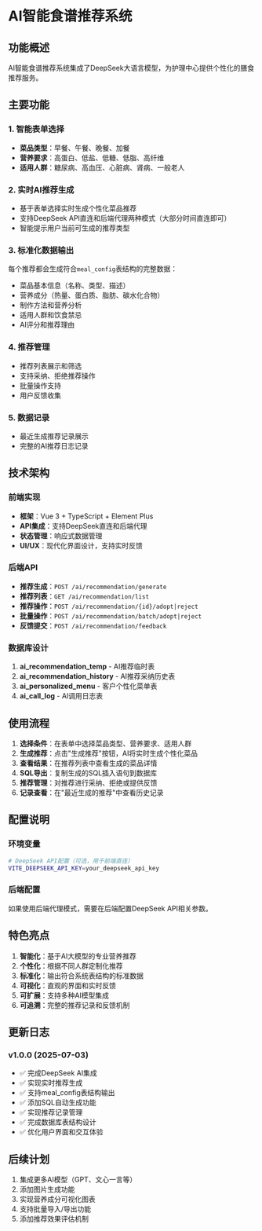 # AI智能食谱推荐系统

## 功能概述

AI智能食谱推荐系统集成了DeepSeek大语言模型，为护理中心提供个性化的膳食推荐服务。

## 主要功能

### 1. 智能表单选择
- **菜品类型**：早餐、午餐、晚餐、加餐
- **营养要求**：高蛋白、低盐、低糖、低脂、高纤维
- **适用人群**：糖尿病、高血压、心脏病、肾病、一般老人

### 2. 实时AI推荐生成
- 基于表单选择实时生成个性化菜品推荐
- 支持DeepSeek API直连和后端代理两种模式（大部分时间直连即可）
- 智能提示用户当前可生成的推荐类型

### 3. 标准化数据输出
每个推荐都会生成符合`meal_config`表结构的完整数据：
- 菜品基本信息（名称、类型、描述）
- 营养成分（热量、蛋白质、脂肪、碳水化合物）
- 制作方法和营养分析
- 适用人群和饮食禁忌
- AI评分和推荐理由

### 4. 推荐管理
- 推荐列表展示和筛选
- 支持采纳、拒绝推荐操作
- 批量操作支持
- 用户反馈收集

### 5. 数据记录
- 最近生成推荐记录展示
- 完整的AI推荐日志记录

## 技术架构

### 前端实现
- **框架**：Vue 3 + TypeScript + Element Plus
- **API集成**：支持DeepSeek直连和后端代理
- **状态管理**：响应式数据管理
- **UI/UX**：现代化界面设计，支持实时反馈

### 后端API
- **推荐生成**：`POST /ai/recommendation/generate`
- **推荐列表**：`GET /ai/recommendation/list`
- **推荐操作**：`POST /ai/recommendation/{id}/adopt|reject`
- **批量操作**：`POST /ai/recommendation/batch/adopt|reject`
- **反馈提交**：`POST /ai/recommendation/feedback`

### 数据库设计
1. **ai_recommendation_temp** - AI推荐临时表
2. **ai_recommendation_history** - AI推荐采纳历史表
3. **ai_personalized_menu** - 客户个性化菜单表
4. **ai_call_log** - AI调用日志表

## 使用流程

1. **选择条件**：在表单中选择菜品类型、营养要求、适用人群
2. **生成推荐**：点击"生成推荐"按钮，AI将实时生成个性化菜品
3. **查看结果**：在推荐列表中查看生成的菜品详情
4. **SQL导出**：复制生成的SQL插入语句到数据库
5. **推荐管理**：对推荐进行采纳、拒绝或提供反馈
6. **记录查看**：在"最近生成的推荐"中查看历史记录

## 配置说明

### 环境变量
```bash
# DeepSeek API配置（可选，用于前端直连）
VITE_DEEPSEEK_API_KEY=your_deepseek_api_key
```

### 后端配置
如果使用后端代理模式，需要在后端配置DeepSeek API相关参数。

## 特色亮点

1. **智能化**：基于AI大模型的专业营养推荐
2. **个性化**：根据不同人群定制化推荐
3. **标准化**：输出符合系统表结构的标准数据
4. **可视化**：直观的界面和实时反馈
5. **可扩展**：支持多种AI模型集成
6. **可追溯**：完整的推荐记录和反馈机制

## 更新日志

### v1.0.0 (2025-07-03)
- ✅ 完成DeepSeek AI集成
- ✅ 实现实时推荐生成
- ✅ 支持meal_config表结构输出
- ✅ 添加SQL自动生成功能
- ✅ 实现推荐记录管理
- ✅ 完成数据库表结构设计
- ✅ 优化用户界面和交互体验

## 后续计划

1. 集成更多AI模型（GPT、文心一言等）
2. 添加图片生成功能
3. 实现营养成分可视化图表
4. 支持批量导入/导出功能
5. 添加推荐效果评估机制
